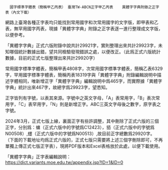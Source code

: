       國字標準字體表（簡稱甲乙丙表） 臺灣TW-ABCN正字甲乙丙表    異體字字典附錄之正字表（內文下載）



網路上臺灣各種正字表均只能找到常用國字和次常用國字的文字版，即甲表和乙表，無罕用國字丙表，現據「異體字字典」附錄之正字表逐一進行整理成文字版，以便參考。

「異體字字典」正式六版附錄中說共計29921字，實則整理出來共計29923字，未知哪個統計數據出錯，望共同檢驗發現錯誤之處，以便改正。（此爲正式六版統計數據，目前的正式七版整理出來共計29920字）

常用國字標準字體表，簡稱甲表4808字，次常用國字標準字體表，簡稱乙表6329字，罕用國字標準字體表，簡稱丙表18319字與「異體字字典」附錄編輯說明中描述字體相同，唯新增正字「異體字字典」編輯說明中爲465字，而實際據「異體字字典」統計出來467字，故總字爲29923字，望悉知。

正字皆列有字號，以表其來源。字號中之英文字母，「A」表常用字，「B」表次常用字，「C」表罕用字，「N」則是新增正字。ABC三英文字母後之數字，原字表之字號。

2024年3月，正式七版上線，裏面正字有些許調整，其中刪除了正式六版的三個正字，分別爲：䗤（正式六版中的字號爲C12423），㹮（正式六版中的字號爲N00508）,䘃（正式六版中的字號爲N00513）,故目前正字總數爲29920字。
（下面的下載地址均爲正式六版的，正式七版只需要將上述三個字刪除即可，不再單獨上傳正式七版正字表），現將PDF版本和Excel表格放於此處，以便下載使用。


「異體字字典」正字表編輯說明：https://dict.variants.moe.edu.tw/appendix.jsp?ID=1&ID=0
